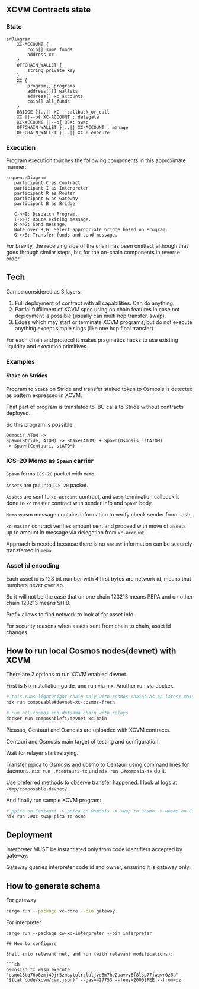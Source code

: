 
## XCVM Contracts state


### State

```mermaid
erDiagram
    XC-ACCOUNT {        
        coin[] some_funds
        address xc
    }
    OFFCHAIN_WALLET {
        string private_key
    }
    XC {
        program[] programs
        address[][] wallets
        address[] xc_accounts  
        coin[] all_funds
    }
    BRIDGE }|..|| XC : callback_or_call
    XC ||--o{ XC-ACCOUNT : delegate
    XC-ACCOUNT ||--o{ DEX: swap
    OFFCHAIN_WALLET }|..|| XC-ACCOUNT : manage
    OFFCHAIN_WALLET }|..|| XC : execute  
```

### Execution

Program execution touches the following components in this approximate manner:

```mermaid
sequenceDiagram
   participant C as Contract
   participant I as Interpreter   
   participant R as Router
   participant G as Gateway
   participant B as Bridge

   C->>I: Dispatch Program.
   I->>R: Route exiting message.
   R->>G: Send message.
   Note over R,G: Select appropriate bridge based on Program.
   G->>B: Transfer funds and send message.
```

For brevity, the receiving side of the chain has been omitted, although that goes through similar steps, but for the on-chain components in reverse order.

## Tech

Can be considered as 3 layers,

1. Full deployment of contract with all capabilities. Can do anything.
2. Partial fulfillment of XCVM spec using on chain features in case not deployment is possible (usually can multi hop transfer, swap). 
3. Edges which may start or terminate XCVM programs, but do not execute anything except simple sings (like one hop final transfer) 

For each chain and protocol it makes pragmatics hacks to use existing liquidity and execution primitives.

### Examples 

#### Stake on Strides

Program to `Stake` on Stride and transfer staked token to Osmosis
is detected as pattern expressed in XCVM.

That part of program is translated to IBC calls to Stride without contracts deployed.

So this program is possible
```
Osmosis ATOM -> 
Spawn(Stride, ATOM) -> Stake(ATOM) + Spawn(Osmosis, stATOM) 
-> Spawn(Centauri, stATOM)  
```

### ICS-20 Memo as `Spawn` carrier

`Spawn` forms `ICS-20` packet with `memo`.

`Assets` are put into `ICS-20` packet.

`Assets` are sent to `xc-account` contract, and  `wasm` termination callback is done to `xc` master contract with sender info and `Spawn` body.

`Memo` wasm message contains information to verify check sender from hash. 

`xc-master` contract verifies amount sent and proceed with move of assets up to amount in message via delegation from `xc-account`. 

Approach is needed because there is no `amount` information can be securely transferred in `memo`.

### Asset id encoding

Each asset id is 128 bit number with 4 first bytes are network id, means that numbers never overlap.

So it will not be the case that on one chain 123213 means PEPA and on other chain 123213 means SHIB.

Prefix allows to find network to look at for asset info.

For security reasons when assets sent from chain to chain, asset id changes.


## How to run local Cosmos nodes(devnet) with XCVM 

There are 2 options to run XCVM enabled devnet.

First is Nix installation guide, and run via nix. Another run via docker.

```bash
# this runs lightweight chain only with cosmos chains as on latest main branch
nix run composable#devnet-xc-cosmos-fresh
```

```bash
# run all cosmos and dotsama chain with relays
docker run composablefi/devnet-xc:main
```

Picasso, Centauri and Osmosis are uploaded with XCVM contracts.

Centauri and Osmosis main target of testing and configuration.


Wait for relayer start relaying.

Transfer ppica to Osmosis and uosmo to Centauri using command lines for daemons.
`nix run .#centauri-tx` and `nix run .#osmosis-tx` do it. 

Use preferred methods to observe transfer happened.
I look at logs at `/tmp/composable-devnet/`.

And finally run sample XCVM program: 
```bash
# ppica on Centauri -> ppica on Osmosis -> swap to uosmo -> uosmo on Centauri
nix run .#xc-swap-pica-to-osmo
```

## Deployment 

Interpreter MUST be instantiated only from code identifiers accepted by gateway.

Gateway queries interpreter code id and owner, ensuring it is gateway only.

## How to generate schema

For gateway 

```sh
cargo run --package xc-core --bin gateway
```

For interpreter

```
cargo run --package cw-xc-interpreter --bin interpreter

## How to configure

Shell into relevant net, and run (with relevant modifications):

```sh
osmosisd tx wasm execute "osmo18tq76p8zmj49jr5zmsytulrzluljvd6m7he2uavvy6f8lsp77jwqwr0z6a" "$(cat code/xcvm/cvm.json)" --gas=427753 --fees=2000$FEE --from=dz
```